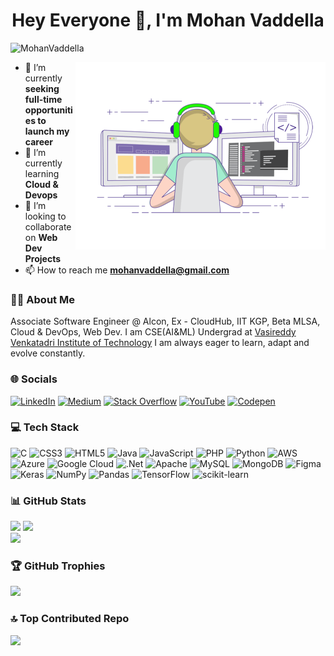 <h1 align="center">Hey Everyone 👋, I'm Mohan Vaddella</h1>

<p align="left"> <img src="https://komarev.com/ghpvc/?username=MohanVaddella&label=Profile%20views&color=0e75b6&style=flat" alt="MohanVaddella" /> </p>

<img align="right" alt="Coding" width="400" src="https://raw.githubusercontent.com/devSouvik/devSouvik/master/gif3.gif">

- 🔭 I’m currently **seeking full-time opportunities to launch my career**
- 🌱 I’m currently learning **Cloud & Devops**
- 👯 I’m looking to collaborate on **Web Dev Projects**
- 📫 How to reach me  **mohanvaddella@gmail.com**





### 👩‍💻 About Me 
Associate Software Engineer @ Alcon, Ex - CloudHub, IIT KGP, Beta MLSA, Cloud & DevOps, Web Dev.
I am CSE(AI&ML) Undergrad at [Vasireddy Venkatadri Institute of Technology](https://vvitguntur.com/)
I am always eager to learn, adapt and evolve constantly.

### 🌐 Socials
[![LinkedIn](https://img.shields.io/badge/LinkedIn-%230077B5.svg?style=for-the-badge&logo=linkedin&logoColor=white)](https://linkedin.com/in/vaddella-mohan) [![Medium](https://img.shields.io/badge/Medium-12100E?style=for-the-badge&logo=medium&logoColor=white)](https://medium.com/@mohanvaddella) [![Stack Overflow](https://img.shields.io/badge/-Stackoverflow-FE7A16?style=for-the-badge&logo=stack-overflow&logoColor=white)](https://stackoverflow.com/users/22304110) [![YouTube](https://img.shields.io/badge/YouTube-%23FF0000.svg?style=for-the-badge&logo=YouTube&logoColor=white)](https://youtube.com/@mohanvaddella) [![Codepen](https://img.shields.io/badge/Codepen-000000?style=for-the-badge&logo=codepen&logoColor=white)](https://codepen.io/Mohan9704) 

### 💻 Tech Stack
![C](https://img.shields.io/badge/c-%2300599C.svg?style=for-the-badge&logo=c&logoColor=white) ![CSS3](https://img.shields.io/badge/css3-%231572B6.svg?style=for-the-badge&logo=css3&logoColor=white) ![HTML5](https://img.shields.io/badge/html5-%23E34F26.svg?style=for-the-badge&logo=html5&logoColor=white) ![Java](https://img.shields.io/badge/java-%23ED8B00.svg?style=for-the-badge&logo=java&logoColor=white) ![JavaScript](https://img.shields.io/badge/javascript-%23323330.svg?style=for-the-badge&logo=javascript&logoColor=%23F7DF1E) ![PHP](https://img.shields.io/badge/php-%23777BB4.svg?style=for-the-badge&logo=php&logoColor=white) ![Python](https://img.shields.io/badge/python-3670A0?style=for-the-badge&logo=python&logoColor=ffdd54) ![AWS](https://img.shields.io/badge/AWS-%23FF9900.svg?style=for-the-badge&logo=amazon-aws&logoColor=white) ![Azure](https://img.shields.io/badge/azure-%230072C6.svg?style=for-the-badge&logo=azure-devops&logoColor=white) ![Google Cloud](https://img.shields.io/badge/Google%20Cloud-%234285F4.svg?style=for-the-badge&logo=google-cloud&logoColor=white) ![.Net](https://img.shields.io/badge/.NET-5C2D91?style=for-the-badge&logo=.net&logoColor=white) ![Apache](https://img.shields.io/badge/apache-%23D42029.svg?style=for-the-badge&logo=apache&logoColor=white) ![MySQL](https://img.shields.io/badge/mysql-%2300f.svg?style=for-the-badge&logo=mysql&logoColor=white) ![MongoDB](https://img.shields.io/badge/MongoDB-%234ea94b.svg?style=for-the-badge&logo=mongodb&logoColor=white) 	![Figma](https://img.shields.io/badge/figma-%23F24E1E.svg?style=for-the-badge&logo=figma&logoColor=white) ![Keras](https://img.shields.io/badge/Keras-%23D00000.svg?style=for-the-badge&logo=Keras&logoColor=white) ![NumPy](https://img.shields.io/badge/numpy-%23013243.svg?style=for-the-badge&logo=numpy&logoColor=white) ![Pandas](https://img.shields.io/badge/pandas-%23150458.svg?style=for-the-badge&logo=pandas&logoColor=white) ![TensorFlow](https://img.shields.io/badge/TensorFlow-%23FF6F00.svg?style=for-the-badge&logo=TensorFlow&logoColor=white) ![scikit-learn](https://img.shields.io/badge/scikit--learn-%23F7931E.svg?style=for-the-badge&logo=scikit-learn&logoColor=white)

### 📊 GitHub Stats
![](https://github-readme-stats.vercel.app/api?username=MohanVaddella&theme=default&hide_border=false&include_all_commits=true&count_private=false)
![](https://github-readme-streak-stats.herokuapp.com/?user=MohanVaddella&theme=default&hide_border=false)<br/>
![](https://github-readme-stats.vercel.app/api/top-langs/?username=MohanVaddella&theme=default&hide_border=false&include_all_commits=true&count_private=false&layout=compact)

### 🏆 GitHub Trophies
![](https://github-profile-trophy.vercel.app/?username=MohanVaddella&theme=flat&no-frame=false&no-bg=false&margin-w=4)

### 🔝 Top Contributed Repo
![](https://github-contributor-stats.vercel.app/api?username=MohanVaddella&limit=5&theme=flat&combine_all_yearly_contributions=true)

<!-- Proudly created with GPRM ( https://gprm.itsvg.in ) -->
